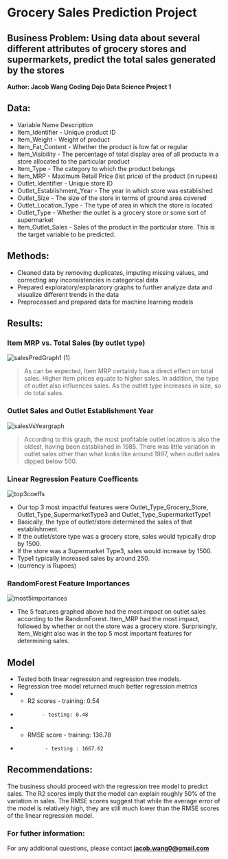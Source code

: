 # Grocery Sales Prediction Project
## Business Problem: Using data about several different attributes of grocery stores and supermarkets, predict the total sales generated by the stores 

**Author: Jacob Wang**
**Coding Dojo Data Science Project 1**

## Data: 
* Variable Name	Description
* Item_Identifier	- Unique product ID
* Item_Weight	- Weight of product
* Item_Fat_Content	- Whether the product is low fat or regular
* Item_Visibility	- The percentage of total display area of all products in a store allocated to the particular product
* Item_Type	- The category to which the product belongs
* Item_MRP - Maximum Retail Price (list price) of the product (in rupees)
* Outlet_Identifier -	Unique store ID
* Outlet_Establishment_Year	- The year in which store was established
* Outlet_Size	- The size of the store in terms of ground area covered
* Outlet_Location_Type -	The type of area in which the store is located
* Outlet_Type	- Whether the outlet is a grocery store or some sort of supermarket
* Item_Outlet_Sales	- Sales of the product in the particular store. This is the target variable to be predicted.

## Methods: 
* Cleaned data by removing duplicates, imputing missing values, and correcting any inconsistencies in categorical data 
* Prepared exploratory/explanatory graphs to further analyze data and visualize different trends in the data
* Preprocessed and prepared data for machine learning models 

## Results: 
### Item MRP vs. Total Sales (by outlet type)
![salesPredGraph1 (1)](https://user-images.githubusercontent.com/112730629/197611411-15bd389d-1bbc-43c5-bcfd-628dda9db811.png)
> As can be expected, Item MRP certainly has a direct effect on total sales. Higher item prices equate to higher sales. In addition, the type of outlet also influences sales. As the outlet type increases in size, so do total sales. 

### Outlet Sales and Outlet Establishment Year
![salesVsYeargraph](https://user-images.githubusercontent.com/112730629/197611672-5bed9627-8ada-4f5c-b853-53428f21beee.png)
> According to this graph, the most profitable outlet location is also the oldest, having been established in 1985. There was little variation in outlet sales other than what looks like around 1997, when outlet sales dipped below 500.

### Linear Regression Feature Coefficents
![top3coeffs](https://user-images.githubusercontent.com/112730629/214708538-5423f8ea-fb7b-49e3-a668-ee5558cc0a8f.png)
* Our top 3 most impactful features were Outlet_Type_Grocery_Store, Outlet_Type_SupermarketType3 and Outlet_Type_SupermarketType1
* Basically, the type of outlet/store determined the sales of that establishment.
* If the outlet/store type was a grocery store, sales would typically drop by 1500.
* If the store was a Supermarket Type3, sales would increase by 1500.
* Type1 typically increased sales by around 250.
* (currency is Rupees)

### RandomForest Feature Importances
![most5importances](https://user-images.githubusercontent.com/112730629/214708777-d62908bf-f3f4-4133-825b-b2355d0ff271.png)
* The 5 features graphed above had the most impact on outlet sales according to the RandomForest. Item_MRP had the most impact, followed by whether or not the store was a grocery store. Surprisingly, Item_Weight also was in the top 5 most important features for determining sales.


## Model
* Tested both linear regression and regression tree models. 
* Regression tree model returned much better regression metrics 
* * R2 scores - training: 0.54
*             - testing: 0.48
* * RMSE score - training: 136.78
*              - testing : 1667.62

## Recommendations: 
The business should proceed with the regression tree model to predict sales. The R2 scores imply that the model can explain roughly 50% of the variation in sales. The RMSE scores suggest that while the average error of the model is relatively high, they are still much lower than the RMSE scores of the linear regression model. 

### For futher information:
For any additional questions, please contact **jacob.wang0@gmail.com**

